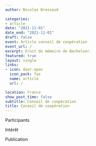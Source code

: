 ```yaml
---
author: Nicolas Bressoud
  
categories:
- article
date: "2021-11-01"
date_end: "2021-11-01"
draft: false
event: Article conseil de coopération
event_url: /
excerpt: Fruit du mémoire de Bacheloer.
featured: true
layout: single
links:
- icon: door-open
  icon_pack: fas
  name: article
  url: /

location: France
show_post_time: false
subtitle: Conseil de coopération
title: Conseil de coopération
---
```


Participants

Intérêt

Publication